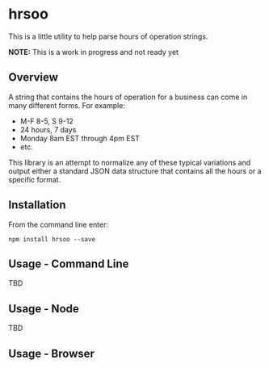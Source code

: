 hrsoo
==========

This is a little utility to help parse hours of operation strings.


**NOTE:** This is a work in progress and not ready yet

## Overview

A string that contains the hours of operation for a business can come in many different forms. For example:

* M-F 8-5, S 9-12
* 24 hours, 7 days
* Monday 8am EST through 4pm EST
* etc.

This library is an attempt to normalize any of these typical variations and output either a standard JSON
data structure that contains all the hours or a specific format.

## Installation

From the command line enter:

```
npm install hrsoo --save
```

## Usage - Command Line

TBD

## Usage - Node

TBD

## Usage - Browser
